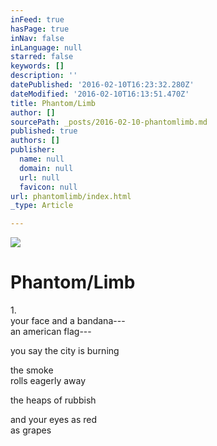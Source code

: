 ```yaml
---
inFeed: true
hasPage: true
inNav: false
inLanguage: null
starred: false
keywords: []
description: ''
datePublished: '2016-02-10T16:23:32.280Z'
dateModified: '2016-02-10T16:13:51.470Z'
title: Phantom/Limb
author: []
sourcePath: _posts/2016-02-10-phantomlimb.md
published: true
authors: []
publisher:
  name: null
  domain: null
  url: null
  favicon: null
url: phantomlimb/index.html
_type: Article

---
```

![](https://the-grid-user-content.s3-us-west-2.amazonaws.com/ed4f7168-60ff-4a12-aaeb-c732dfc820f9.jpg)

# Phantom/Limb

1\.  
your face and a bandana---  
an american flag---

you say the city is burning

the smoke  
rolls eagerly away

the heaps of rubbish

and your eyes as red  
as grapes
